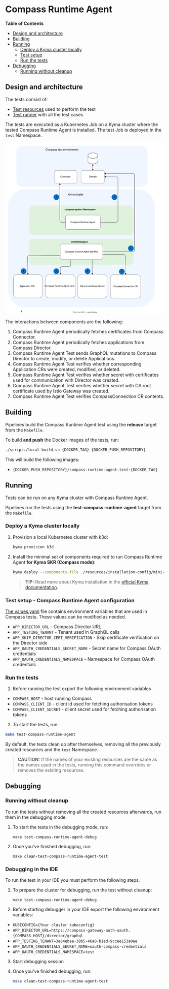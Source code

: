 # Compass Runtime Agent

**Table of Contents**

- [Design and architecture](#design-and-architecture)
- [Building](#building)
- [Running](#running)
  - [Deploy a Kyma cluster locally](#deploy-a-kyma-cluster-locally)
  - [Test setup](#test-setup---compass-runtime-agent-configuration)
  - [Run the tests](#run-the-tests)
- [Debugging](#debugging)
  - [Running without cleanup](#running-without-cleanup)

## Design and architecture

The tests consist of:
- [Test resources](../resources/charts/compass-runtime-agent-test/) used to perform the test
- [Test runner](../test/application-connectivity-validator/) with all the test cases

The tests are executed as a Kubernetes Job on a Kyma cluster where the tested Compass Runtime Agent is installed. The test Job is deployed in the `test` Namespace.

![Compass Runtime Agent tests architecture](assets/compass-runtime-agent-tests-architecture.svg)

The interactions between components are the following:

1. Compass Runtime Agent periodically fetches certificates from Compass Connector.
2. Compass Runtime Agent periodically fetches applications from Compass Director.
3. Compass Runtime Agent Test sends GraphQL mutations to Compass Director to create, modify, or delete Applications.
4. Compass Runtime Agent Test verifies whether corresponding Application CRs were created, modified, or deleted.
5. Compass Runtime Agent Test verifies whether secret with certificates used for communication with Director was created.
6. Compass Runtime Agent Test verifies whether secret with CA root certificate used by Istio Gateway was created.
7. Compass Runtime Agent Test verifies CompassConnection CR contents.

## Building

Pipelines build the Compass Runtime Agent test using the **release** target from the `Makefile`.

To build **and push** the Docker images of the tests, run:

``` sh
./scripts/local-build.sh {DOCKER_TAG} {DOCKER_PUSH_REPOSITORY}
```

This will build the following images:
- `{DOCKER_PUSH_REPOSITORY}/compass-runtime-agent-test:{DOCKER_TAG}`

## Running

Tests can be run on any Kyma cluster with Compass Runtime Agent.

Pipelines run the tests using the **test-compass-runtime-agent** target from the `Makefile`.

### Deploy a Kyma cluster locally

1. Provision a local Kubernetes cluster with k3d:
   ```sh
   kyma provision k3d
   ```

2. Install the minimal set of components required to run Compass Runtime Agent **for Kyma SKR (Compass mode)**:

    ```bash
    kyma deploy --components-file ./resources/installation-config/mini-kyma-skr.yaml --value global.disableLegacyConnectivity=true
    ```

   >**TIP:** Read more about Kyma installation in the [official Kyma documentation](https://kyma-project.io/docs/kyma/latest/02-get-started/01-quick-install/#install-kyma).

### Test setup - Compass Runtime Agent configuration

[The values.yaml](../resources/charts/compass-runtime-agent-test/values.yaml) file contains environment variables that are used in Compass tests. These values can be modified as needed.

- `APP_DIRECTOR_URL` - Compass Director URL
- `APP_TESTING_TENANT` - Tenant used in GraphQL calls
- `APP_SKIP_DIRECTOR_CERT_VERIFICATION` - Skip certificate verification on the Director side
- `APP_OAUTH_CREDENTIALS_SECRET_NAME` - Secret name for Compass OAuth credentials
- `APP_OAUTH_CREDENTIALS_NAMESPACE` - Namespace for Compass OAuth credentials

### Run the tests

1. Before running the test export the following environment variables
- `COMPASS_HOST` - host running Compass 
- `COMPASS_CLIENT_ID` - client id used for fetching authorisation tokens
- `COMPASS_CLIENT_SECRET` - client secret used for fetching authorisation tokens 

2. To start the tests, run:

``` sh
make test-compass-runtime-agent
```

By default, the tests clean up after themselves, removing all the previously created resources and the `test` Namespace.

> **CAUTION:** If the names of your existing resources are the same as the names used in the tests, running this command overrides or removes the existing resources.

## Debugging

### Running without cleanup

To run the tests without removing all the created resources afterwards, run them in the debugging mode.

1. To start the tests in the debugging mode, run:

   ``` shell
   make test-compass-runtime-agent-debug
   ```

2. Once you've finished debugging, run:

   ``` shell
   make clean-test-compass-runtime-agent-test
   ```
### Debugging in the IDE

To run the test in your IDE you must perform the following steps.

1. To prepare the cluster for debugging, run the test without cleanup:

   ``` shell
   make test-compass-runtime-agent-debug
   ```

2. Before starting debugger in your IDE export the following environment variables:
- `KUBECONFIG={Your cluster kubeconfig}`
- `APP_DIRECTOR_URL=https://compass-gateway-auth-oauth.{COMPASS_HOST}/director/graphql`
- `APP_TESTING_TENANT=3e64ebae-38b5-46a0-b1ed-9ccee153a0ae`
- `APP_OAUTH_CREDENTIALS_SECRET_NAME=oauth-compass-credentials`
- `APP_OAUTH_CREDENTIALS_NAMESPACE=test`

3. Start debugging session

4. Once you've finished debugging, run:

   ```bash
   make clean-test-compass-runtime-agent-test
   ```